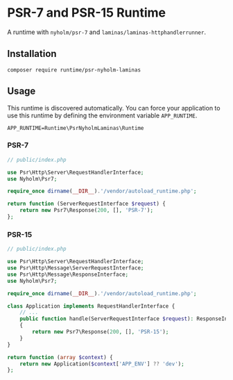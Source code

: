 # PSR-7 and PSR-15 Runtime

A runtime with `nyholm/psr-7` and `laminas/laminas-httphandlerrunner`.

## Installation

```
composer require runtime/psr-nyholm-laminas
```

## Usage

This runtime is discovered automatically. You can force your application to use
this runtime by defining the environment variable `APP_RUNTIME`.

```
APP_RUNTIME=Runtime\PsrNyholmLaminas\Runtime
```

### PSR-7

```php
// public/index.php

use Psr\Http\Server\RequestHandlerInterface;
use Nyholm\Psr7;

require_once dirname(__DIR__).'/vendor/autoload_runtime.php';

return function (ServerRequestInterface $request) {
    return new Psr7\Response(200, [], 'PSR-7');
};
```

### PSR-15

```php
// public/index.php

use Psr\Http\Server\RequestHandlerInterface;
use Psr\Http\Message\ServerRequestInterface;
use Psr\Http\Message\ResponseInterface;
use Nyholm\Psr7;

require_once dirname(__DIR__).'/vendor/autoload_runtime.php';

class Application implements RequestHandlerInterface {
    // ...
    public function handle(ServerRequestInterface $request): ResponseInterface
    {
        return new Psr7\Response(200, [], 'PSR-15');
    }
}

return function (array $context) {
    return new Application($context['APP_ENV'] ?? 'dev');
};
```
